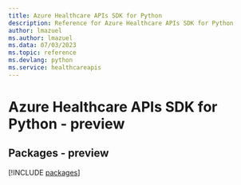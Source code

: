 ```yaml
---
title: Azure Healthcare APIs SDK for Python
description: Reference for Azure Healthcare APIs SDK for Python
author: lmazuel
ms.author: lmazuel
ms.data: 07/03/2023
ms.topic: reference
ms.devlang: python
ms.service: healthcareapis
---
```

# Azure Healthcare APIs SDK for Python - preview
## Packages - preview
[!INCLUDE [packages](healthcare-apis-index.md)]